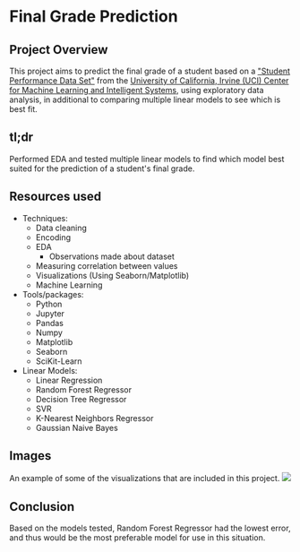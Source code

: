 # Final Grade Prediction

## Project Overview
This project aims to predict the final grade of a student based on a ["Student Performance Data Set"](https://archive.ics.uci.edu/ml/datasets/Student+Performance) from the [University of California, Irvine (UCI) Center for Machine Learning and Intelligent Systems](https://cml.ics.uci.edu/), using exploratory data analysis, in additional to comparing multiple linear models to see which is best fit.
## tl;dr 
Performed EDA and tested multiple linear models to find which model best suited for the prediction of a student's final grade.
## Resources used
* Techniques:
   * Data cleaning
   * Encoding
   * EDA
      * Observations made about dataset
   * Measuring correlation between values
   * Visualizations (Using Seaborn/Matplotlib)
   * Machine Learning
* Tools/packages:
   * Python
   * Jupyter
   * Pandas
   * Numpy
   * Matplotlib
   * Seaborn
   * SciKit-Learn
* Linear Models:
   * Linear Regression
   * Random Forest Regressor
   * Decision Tree Regressor
   * SVR
   * K-Nearest Neighbors Regressor
   * Gaussian Naive Bayes
## Images
An example of some of the visualizations that are included in this project.
![](https://im2.ezgif.com/tmp/ezgif-2-acd45f73a0c9.gif)
## Conclusion
Based on the models tested, Random Forest Regressor had the lowest error, and thus would be the most preferable model for use in this situation.
